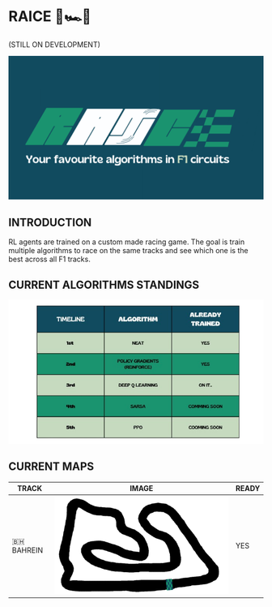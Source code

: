 # RAICE 🤖🏎️🏁


(STILL ON DEVELOPMENT)

<p align="center">
  <img src="./logos/big.png" width="700" />
</p>


## INTRODUCTION

RL agents are trained on a custom made racing game. The goal is train multiple algorithms to race on the same tracks and see which one is the best across all F1 tracks.


## CURRENT ALGORITHMS STANDINGS


<p align="center">
  <img src="./logos/table.png" width="600" />
</p>

## CURRENT MAPS


| TRACK | IMAGE | READY |
|----------|----------|----------|
| 🇧🇭 BAHREIN | ![logo](maps/bahrain2.png) | YES |

